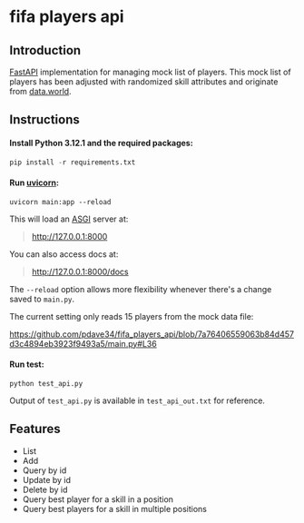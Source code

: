 # fifa players api

## Introduction

[FastAPI](https://fastapi.tiangolo.com/) implementation for managing mock list of players. This mock list of players has been adjusted with randomized skill attributes and originate from [data.world](https://data.world/raghav333/fifa-players).

## Instructions

#### Install Python 3.12.1 and the required packages:

```python
pip install -r requirements.txt
```

#### Run [uvicorn](https://www.uvicorn.org/):

```console
uvicorn main:app --reload
```

This will load an [ASGI](https://asgi.readthedocs.io/en/latest/) server at:

> http://127.0.0.1:8000

You can also access docs at:

> http://127.0.0.1:8000/docs

The `--reload` option allows more flexibility whenever there's a change saved to `main.py`. 

The current setting only reads 15 players from the mock data file:

https://github.com/pdave34/fifa_players_api/blob/7a76406559063b84d457d3c4894eb3923f9493a5/main.py#L36

#### Run test:

```console
python test_api.py
```

Output of `test_api.py` is available in `test_api_out.txt` for reference.

## Features

- List
- Add
- Query by id
- Update by id
- Delete by id
- Query best player for a skill in a position
- Query best players for a skill in multiple positions
